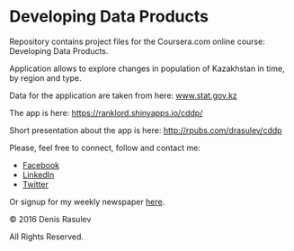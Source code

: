# Developing Data Products

Repository contains project files for the Coursera.com online course: Developing Data Products.

Application allows to explore changes in population of Kazakhstan in time, by region and type.

Data for the application are taken from here: www.stat.gov.kz

The app is here: https://ranklord.shinyapps.io/cddp/

Short presentation about the app is here: http://rpubs.com/drasulev/cddp

Please, feel free to connect, follow and contact me:

- [Facebook](https://www.facebook.com/denis.rasulev)
- [LinkedIn](https://www.linkedin.com/in/denisrasulev)
- [Twitter](https://twitter.com/drasulev)

Or signup for my weekly newspaper [here](http://paper.li/drasulev/1452088171).

© 2016 Denis Rasulev

All Rights Reserved.
